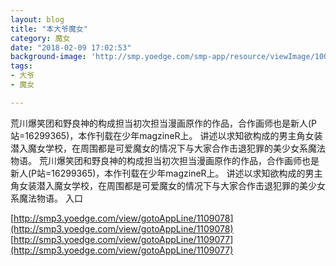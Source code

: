```yaml
---
layout: blog
title: "本大爷魔女"
category: 魔女
date: "2018-02-09 17:02:53"
background-image: 'http://smp.yoedge.com/smp-app/resource/viewImage/1003762appline.png'
tags:
- 大爷
- 魔女

---
```

荒川爆笑团和野良神的构成担当初次担当漫画原作的作品，合作画师也是新人(P站=16299365)，本作刊载在少年magzineR上。 讲述以求知欲构成的男主角女装潜入魔女学校，在周围都是可爱魔女的情况下与大家合作击退犯罪的美少女系魔法物语。
荒川爆笑团和野良神的构成担当初次担当漫画原作的作品，合作画师也是新人(P站=16299365)，本作刊载在少年magzineR上。 讲述以求知欲构成的男主角女装潜入魔女学校，在周围都是可爱魔女的情况下与大家合作击退犯罪的美少女系魔法物语。
入口

[http://smp3.yoedge.com/view/gotoAppLine/1109078](http://smp3.yoedge.com/view/gotoAppLine/1109078)
[http://smp3.yoedge.com/view/gotoAppLine/1109077](http://smp3.yoedge.com/view/gotoAppLine/1109077)

        
